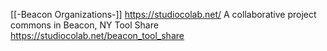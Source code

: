 [[-Beacon Organizations-]]
https://studiocolab.net/
A collaborative project commons in Beacon, NY
Tool Share https://studiocolab.net/beacon_tool_share